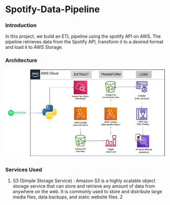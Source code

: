 # Spotify-Data-Pipeline

### Introduction
In this project, we build an ETL pipeline using the spotify API on AWS. The pipeline retrieves data from the Spotify API, transform it to a desired format and load it to AWS Storage.

### Architecture
![Architecture Diagram](https://github.com/KartikAnand17/Spotify-Data-Pipeline/blob/main/Architecture_spotify.png)

### Services Used
1. S3 (Simple Storage Service) : Amazon S3 is a highly scalable object storage service that can store and retrieve any amount of data from anywhere on the web. It is commonly used to store and distribute large media files, data backups, and static website files.
2
